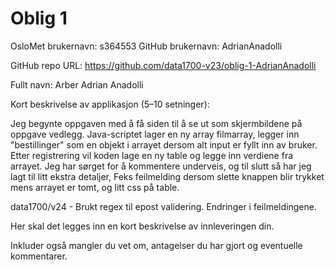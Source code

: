 # Oblig 1

OsloMet brukernavn: s364553
GitHub brukernavn: AdrianAnadolli

GitHub repo URL: https://github.com/data1700-v23/oblig-1-AdrianAnadolli

Fullt navn: Arber Adrian Anadolli

Kort beskrivelse av applikasjon (5–10 setninger): 

Jeg begynte oppgaven med å få siden til å se ut som skjermbildene på oppgave vedlegg. Java-scriptet lager en ny array filmarray,
legger inn "bestillinger" som en objekt i arrayet dersom alt input er fyllt inn av bruker.
Etter registrering vil koden lage en ny table og legge inn verdiene fra arrayet. 
Jeg har sørget for å kommentere underveis, og til slutt så har jeg lagt til litt ekstra detaljer, 
Feks feilmelding dersom slette knappen blir trykket mens arrayet er tomt, og litt css på table.

data1700/v24 - Brukt regex til epost validering. Endringer i feilmeldingene.

Her skal det legges inn en kort beskrivelse av innleveringen din.

Inkluder også mangler du vet om, antagelser du har gjort og eventuelle kommentarer.
